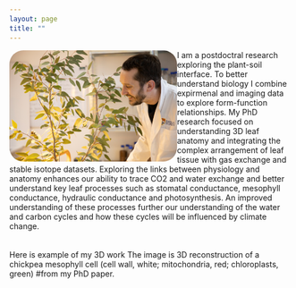 ```yaml
---
layout: page
title: ""
---
```


<img  src="richardharwood.png" align=left width="300" style="border: 25px clear; border-radius:25px"  />  I am a postdoctral research exploring the plant-soil interface. To better understand biology I combine expirmenal and imaging data to explore form-function relationships. My PhD research focused on understanding 3D leaf anatomy and integrating the complex arrangement of leaf tissue with gas exchange and stable isotope datasets. Exploring the links between physiology and anatomy enhances our ability to trace CO2 and water exchange and better understand key leaf processes such as stomatal conductance, mesophyll conductance, hydraulic conductance and photosynthesis. An improved understanding of these processes further our understanding of the water and carbon cycles and how these cycles will be influenced by climate change. 
<br clear="left"/>
<br />
<br />
Here is example of my 3D work The image is 3D reconstruction of a chickpea mesophyll cell (cell wall, white; mitochondria, red; chloroplasts, green) #from my PhD paper. 




